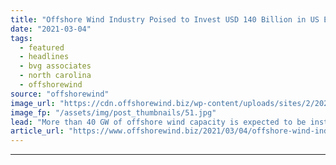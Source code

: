 ```yaml
---
title: "Offshore Wind Industry Poised to Invest USD 140 Billion in US East Coast by 2035"
date: "2021-03-04"
tags: 
  - featured
  - headlines
  - bvg associates
  - north carolina
  - offshorewind
source: "offshorewind"
image_url: "https://cdn.offshorewind.biz/wp-content/uploads/sites/2/2020/08/13112501/E.ON_archive_illustration.jpg"
image_fp: "/assets/img/post_thumbnails/51.jpg"
lead: "More than 40 GW of offshore wind capacity is expected to be installed off"
article_url: "https://www.offshorewind.biz/2021/03/04/offshore-wind-industry-poised-to-invest-usd-140-billion-in-us-east-coast-by-2035/"
---
```


---
